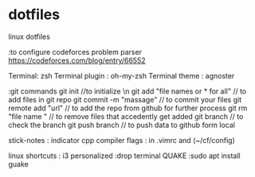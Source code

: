 # dotfiles
linux dotfiles


:to configure codeforces problem parser https://codeforces.com/blog/entry/66552

Terminal: zsh
Terminal plugin : oh-my-zsh
Terminal theme : agnoster

:git commands 
git init //to initialize \n
git add "file names or * for all" // to add files in git repo
git commit -m "massage" // to commit your files
git remote add "url" // to add the repo from github for further process
git rm "file name " // to remove files that accedently get added
git branch  // to check the branch
git push branch // to push data to github form local

stick-notes : indicator
cpp compiler flags : in .vimrc and (~/cf/config)

linux shortcuts : i3 personalized 
:drop terminal QUAKE :sudo apt install guake
